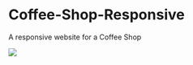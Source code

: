# Coffee-Shop-Responsive
 A responsive website for a Coffee Shop

<img src="https://imgflip.com/gif/6nua6w">
